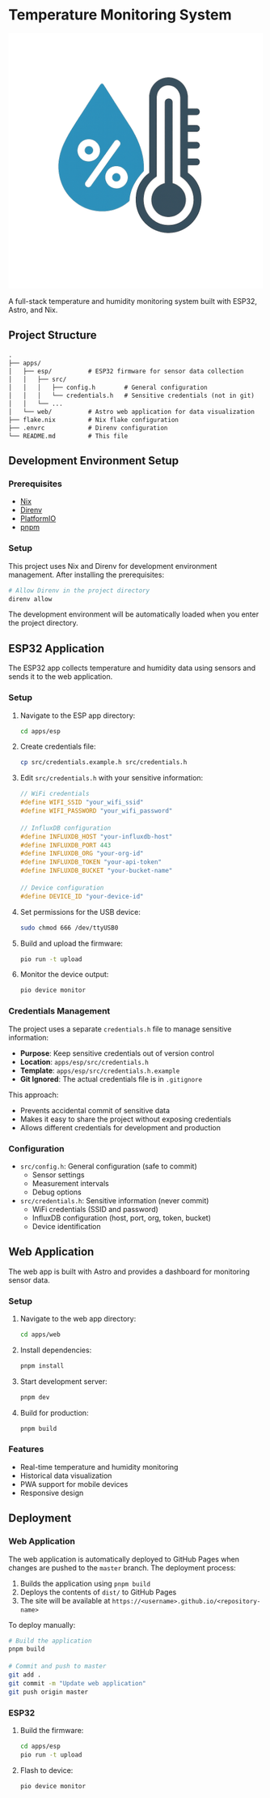 # Temperature Monitoring System

![Temperature Monitoring System Logo](.github/logo.png)

A full-stack temperature and humidity monitoring system built with ESP32, Astro, and Nix.

## Project Structure

```
.
├── apps/
│   ├── esp/          # ESP32 firmware for sensor data collection
│   │   ├── src/
│   │   │   ├── config.h        # General configuration
│   │   │   └── credentials.h   # Sensitive credentials (not in git)
│   │   └── ...
│   └── web/          # Astro web application for data visualization
├── flake.nix         # Nix flake configuration
├── .envrc            # Direnv configuration
└── README.md         # This file
```

## Development Environment Setup

### Prerequisites

- [Nix](https://nixos.org/download.html)
- [Direnv](https://direnv.net/)
- [PlatformIO](https://platformio.org/)
- [pnpm](https://pnpm.io/)

### Setup

This project uses Nix and Direnv for development environment management. After installing the prerequisites:

```bash
# Allow Direnv in the project directory
direnv allow
```

The development environment will be automatically loaded when you enter the project directory.

## ESP32 Application

The ESP32 app collects temperature and humidity data using sensors and sends it to the web application.

### Setup

1. Navigate to the ESP app directory:
   ```bash
   cd apps/esp
   ```

2. Create credentials file:
   ```bash
   cp src/credentials.example.h src/credentials.h
   ```

3. Edit `src/credentials.h` with your sensitive information:
   ```c
   // WiFi credentials
   #define WIFI_SSID "your_wifi_ssid"
   #define WIFI_PASSWORD "your_wifi_password"

   // InfluxDB configuration
   #define INFLUXDB_HOST "your-influxdb-host"
   #define INFLUXDB_PORT 443
   #define INFLUXDB_ORG "your-org-id"
   #define INFLUXDB_TOKEN "your-api-token"
   #define INFLUXDB_BUCKET "your-bucket-name"

   // Device configuration
   #define DEVICE_ID "your-device-id"
   ```

4. Set permissions for the USB device:
   ```bash
   sudo chmod 666 /dev/ttyUSB0
   ```

5. Build and upload the firmware:
   ```bash
   pio run -t upload
   ```

6. Monitor the device output:
   ```bash
   pio device monitor
   ```

### Credentials Management

The project uses a separate `credentials.h` file to manage sensitive information:

- **Purpose**: Keep sensitive credentials out of version control
- **Location**: `apps/esp/src/credentials.h`
- **Template**: `apps/esp/src/credentials.h.example`
- **Git Ignored**: The actual credentials file is in `.gitignore`

This approach:
- Prevents accidental commit of sensitive data
- Makes it easy to share the project without exposing credentials
- Allows different credentials for development and production

### Configuration

- `src/config.h`: General configuration (safe to commit)
  - Sensor settings
  - Measurement intervals
  - Debug options
- `src/credentials.h`: Sensitive information (never commit)
  - WiFi credentials (SSID and password)
  - InfluxDB configuration (host, port, org, token, bucket)
  - Device identification

## Web Application

The web app is built with Astro and provides a dashboard for monitoring sensor data.

### Setup

1. Navigate to the web app directory:
   ```bash
   cd apps/web
   ```

2. Install dependencies:
   ```bash
   pnpm install
   ```

3. Start development server:
   ```bash
   pnpm dev
   ```

4. Build for production:
   ```bash
   pnpm build
   ```

### Features

- Real-time temperature and humidity monitoring
- Historical data visualization
- PWA support for mobile devices
- Responsive design

## Deployment

### Web Application

The web application is automatically deployed to GitHub Pages when changes are pushed to the `master` branch. The deployment process:

1. Builds the application using `pnpm build`
2. Deploys the contents of `dist/` to GitHub Pages
3. The site will be available at `https://<username>.github.io/<repository-name>`

To deploy manually:
```bash
# Build the application
pnpm build

# Commit and push to master
git add .
git commit -m "Update web application"
git push origin master
```

### ESP32

1. Build the firmware:
   ```bash
   cd apps/esp
   pio run -t upload
   ```

2. Flash to device:
   ```bash
   pio device monitor
   ```